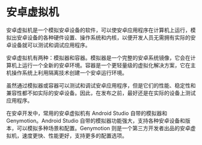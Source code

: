 # 安卓虚拟机

安卓虚拟机是一个模拟安卓设备的软件，可以使安卓应用程序在计算机上运行，模拟出安卓设备的各种硬件设置、操作系统和内核，以便开发人员无需拥有实际的安卓设备就可以测试和调试应用程序。

安卓虚拟机有两种：模拟器和容器。模拟器是一个完整的安卓系统镜像，它会在计算机上运行一个全新的安卓环境。容器是一个更轻量级的虚拟化解决方案，它在主机操作系统上利用隔离技术创建一个安卓运行环境。

虽然通过模拟器或容器可以测试和调试安卓应用程序，但是它们的性能、稳定性和兼容性都不如实际的安卓设备。因此，在发布之前，最好还是在实际的设备上测试应用程序。

在安卓开发中，常用的安卓虚拟机有 Android Studio 自带的模拟器和 Genymotion。Android Studio 自带的模拟器功能强大，支持各种安卓设备和版本，可以模拟多种场景和配置。Genymotion 则是一个第三方开发者出品的安卓虚拟机，速度更快、性能更好，支持更多的配置选项。